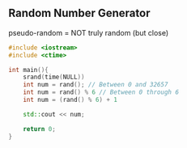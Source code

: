 ## Random Number Generator

pseudo-random = NOT truly random (but close)

```cpp
#include <iostream>
#include <ctime>

int main(){
    srand(time(NULL))
    int num = rand(); // Between 0 and 32657
    int num = rand() % 6 // Between 0 through 6
    int num = (rand() % 6) + 1

    std::cout << num;

    return 0;
}
```